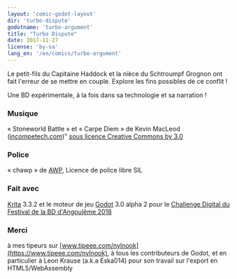 ```yaml
---
layout: 'comic-godot-layout'
dir: 'turbo-dispute'
godotname: 'turbo-argument'
title: "Turbo Dispute"
date: 2017-11-27
license: 'by-sa'
lang_en: '/en/comics/turbo-argument'
---
```


Le petit-fils du Capitaine Haddock et la nièce du Schtroumpf Grognon ont fait l'erreur de se mettre en couple. Explore les fins possibles de ce conflit !

Une BD expérimentale, à la fois dans sa technologie et sa narration !

### Musique
« Stoneworld Battle » et « Carpe Diem » de Kevin MacLeod ([incompetech.com](http://incompetech.com/))"
[sous licence Creative Commons by 3.0](http://creativecommons.org/licenses/by/3.0/)

### Police
« chawp » de [AWP](http:/www.awpny.com), Licence de police libre SIL

### Fait avec
[Krita](http://krita.org/) 3.3.2 et le moteur de jeu [Godot](https://godotengine.org/) 3.0 alpha 2
pour le [Challenge Digital du Festival de la BD d'Angoulême 2018](http://www.bdangouleme.com/1184,edition-2018-du-concours-challenge-digital)

### Merci
à mes tipeurs sur [www.tipeee.com/nylnook](https://www.tipeee.com/nylnook), à tous les contributeurs de Godot, et
en particulier à Leon Krause (a.k.a Eska014) pour son travail sur l'export en HTML5/WebAssembly
